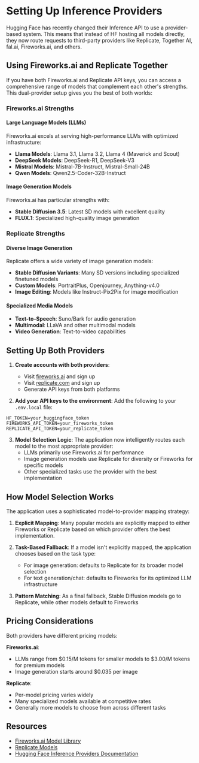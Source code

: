 # Setting Up Inference Providers

Hugging Face has recently changed their Inference API to use a provider-based system. This means that instead of HF hosting all models directly, they now route requests to third-party providers like Replicate, Together AI, fal.ai, Fireworks.ai, and others.

## Using Fireworks.ai and Replicate Together

If you have both Fireworks.ai and Replicate API keys, you can access a comprehensive range of models that complement each other's strengths. This dual-provider setup gives you the best of both worlds:

### Fireworks.ai Strengths

#### Large Language Models (LLMs)

Fireworks.ai excels at serving high-performance LLMs with optimized infrastructure:

- **Llama Models**: Llama 3.1, Llama 3.2, Llama 4 (Maverick and Scout)
- **DeepSeek Models**: DeepSeek-R1, DeepSeek-V3
- **Mistral Models**: Mistral-7B-Instruct, Mistral-Small-24B
- **Qwen Models**: Qwen2.5-Coder-32B-Instruct

#### Image Generation Models

Fireworks.ai has particular strengths with:

- **Stable Diffusion 3.5**: Latest SD models with excellent quality
- **FLUX.1**: Specialized high-quality image generation

### Replicate Strengths

#### Diverse Image Generation

Replicate offers a wide variety of image generation models:

- **Stable Diffusion Variants**: Many SD versions including specialized finetuned models
- **Custom Models**: PortraitPlus, Openjourney, Anything-v4.0
- **Image Editing**: Models like Instruct-Pix2Pix for image modification

#### Specialized Media Models

- **Text-to-Speech**: Suno/Bark for audio generation
- **Multimodal**: LLaVA and other multimodal models
- **Video Generation**: Text-to-video capabilities

## Setting Up Both Providers

1. **Create accounts with both providers**:

   - Visit [fireworks.ai](https://fireworks.ai) and sign up
   - Visit [replicate.com](https://replicate.com) and sign up
   - Generate API keys from both platforms

2. **Add your API keys to the environment**:
   Add the following to your `.env.local` file:

```
HF_TOKEN=your_huggingface_token
FIREWORKS_API_TOKEN=your_fireworks_token
REPLICATE_API_TOKEN=your_replicate_token
```

3. **Model Selection Logic**: The application now intelligently routes each model to the most appropriate provider:
   - LLMs primarily use Fireworks.ai for performance
   - Image generation models use Replicate for diversity or Fireworks for specific models
   - Other specialized tasks use the provider with the best implementation

## How Model Selection Works

The application uses a sophisticated model-to-provider mapping strategy:

1. **Explicit Mapping**: Many popular models are explicitly mapped to either Fireworks or Replicate based on which provider offers the best implementation.

2. **Task-Based Fallback**: If a model isn't explicitly mapped, the application chooses based on the task type:

   - For image generation: defaults to Replicate for its broader model selection
   - For text generation/chat: defaults to Fireworks for its optimized LLM infrastructure

3. **Pattern Matching**: As a final fallback, Stable Diffusion models go to Replicate, while other models default to Fireworks

## Pricing Considerations

Both providers have different pricing models:

**Fireworks.ai**:

- LLMs range from $0.15/M tokens for smaller models to $3.00/M tokens for premium models
- Image generation starts around $0.035 per image

**Replicate**:

- Per-model pricing varies widely
- Many specialized models available at competitive rates
- Generally more models to choose from across different tasks

## Resources

- [Fireworks.ai Model Library](https://fireworks.ai/models)
- [Replicate Models](https://replicate.com/models)
- [Hugging Face Inference Providers Documentation](https://huggingface.co/docs/inference-providers/en/)
